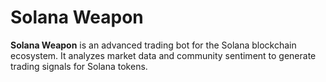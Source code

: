 # Solana Weapon

**Solana Weapon** is an advanced trading bot for the Solana blockchain ecosystem. It analyzes market data and community sentiment to generate trading signals for Solana tokens.
